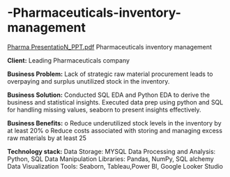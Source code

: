 # -Pharmaceuticals-inventory-management

[Pharma PresentatioN_PPT.pdf](https://github.com/user-attachments/files/17072289/Pharma.PresentatioN_PPT.pdf)
 Pharmaceuticals inventory management
 
 **Client:** Leading Pharmaceuticals company 
 
**Business Problem:** Lack of strategic raw material procurement leads to overpaying and surplus 
unutilized stock in the inventory. 

**Business Solution:** Conducted SQL EDA and Python EDA to derive the business and statistical 
insights. Executed data prep using python and SQL for handling missing values, seaborn to present 
insights effectively. 

**Business Benefits:**
o Reduce underutilized stock levels in the inventory by at least 20% 
o Reduce costs associated with storing and managing excess raw materials by at least 25

**Technology stack:** 
 Data Storage: MYSQL 
 Data Processing and Analysis: Python, SQL 
 Data Manipulation Libraries: Pandas, NumPy, SQL alchemy 
 Data Visualization Tools: Seaborn, Tableau,Power BI, Google Looker Studio 
